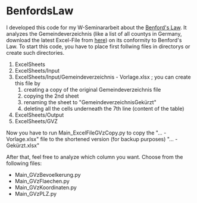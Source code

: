 # BenfordsLaw
I developed this code for my W-Seminararbeit about the [Benford's Law](https://en.wikipedia.org/wiki/Benford%27s_law).
It analyzes the Gemeindeverzeichnis (like a list of all countys in Germany, download the latest Excel-File from [here](https://www.destatis.de/DE/Themen/Laender-Regionen/Regionales/Gemeindeverzeichnis/_inhalt.html#101366)) on its conformity to Benford's Law.
To start this code, you have to place first follwing files in directorys or create such directories.

1) ExcelSheets
2) ExcelSheets/Input
3) ExcelSheets/Input/Gemeindeverzeichnis - Vorlage.xlsx ; you can create this file by
    1) creating a copy of the original Gemeindeverzeichnis file
    2) copying the 2nd sheet
    3) renaming the sheet to "GemeindeverzeichnisGekürzt"
    4) deleting all the cells underneath the 7th line (content of the table)
4) ExcelSheets/Output
5) ExcelSheets/GVZ

Now you have to run Main_ExcelFileGVzCopy.py to copy the "... - Vorlage.xlsx" file to the shortened version (for backup purposes)  "... - Gekürzt.xlsx"

After that, feel free to analyze which column you want. Choose from the following files:
- Main_GVzBevoelkerung.py
- Main_GVzFlaechen.py
- Main_GVzKoordinaten.py
- Main_GVzPLZ.py
